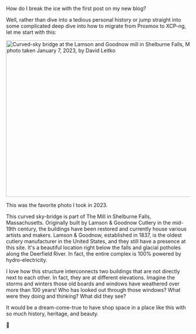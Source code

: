 How do I break the ice with the first post on my new blog?

Well, rather than dive into a tedious personal history or jump straight into some complicated deep dive into how to migrate from Proxmox to XCP-ng, let me start with this:

<img src="https://dvdlite.micro.blog/uploads/2024/lamson-goodnow.jpg" width="600" height="428" alt="Curved-sky bridge at the Lamson and Goodnow mill in Shelburne Falls, Massachusetts, photo taken January 7, 2023, by David Leitko" title="Curved-sky bridge at the Lamson and Goodnow mill in Shelburne Falls, Massachusetts, photo taken January 7, 2023, by David Leitko">

This was the favorite photo I took in 2023.

This curved sky-bridge is part of The Mill in Shelburne Falls, Massachusetts.  Originally built by Lamson & Goodnow Cutlery in the mid-19th century, the buildings have been restored and currently house various artists and makers.  Lamson & Goodnow, established in 1837, is the oldest cutlery manufacturer in the United States, and they still have a presence at this site. It's a beautiful location right below the falls and glacial potholes along the Deerfield River.  In fact, the entire complex is 100% powered by hydro-electricity.

I love how this structure interconnects two buildings that are not directly next to each other.  In fact, they are at different elevations.  Imagine the storms and winters those old boards and windows have weathered over more than 100 years!  Who has looked out through those windows? What were they doing and thinking? What did they see?

It would be a dream-come-true to have shop space in a place like this with so much history, heritage, and beauty.

🗿
